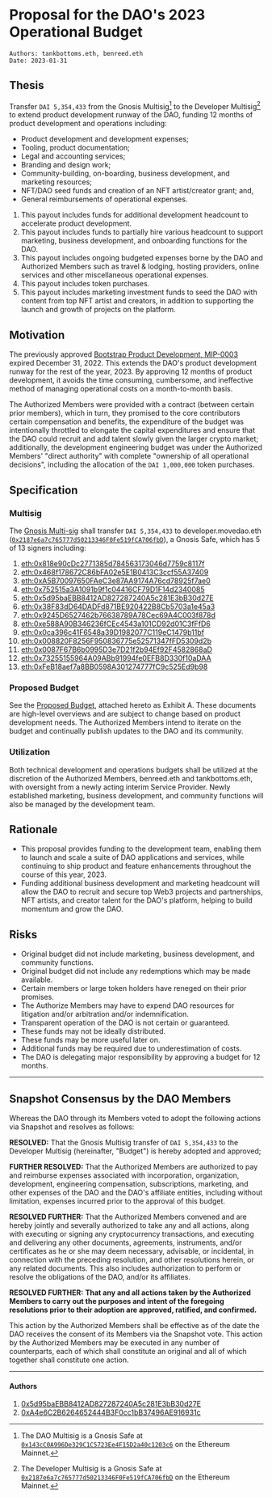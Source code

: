 # Proposal for the DAO's 2023 Operational Budget

```
Authors: tankbottoms.eth, benreed.eth
Date: 2023-01-31
```

## Thesis

Transfer `DAI 5,354,433` from the Gnosis Multisig[^1] to the Developer Multisig[^2] to extend product development runway of the DAO, funding 12 months of product development and operations including:

- Product development and development expenses;
- Tooling, product documentation;
- Legal and accounting services;
- Branding and design work;
- Community-building, on-boarding, business development, and marketing resources;
- NFT/DAO seed funds and creation of an NFT artist/creator grant; and,
- General reimbursements of operational expenses.

1. This payout includes funds for additional development headcount to accelerate product development.
2. This payout includes funds to partially hire various headcount to support marketing, business development, and onboarding functions for the DAO.
3. This payout includes ongoing budgeted expenses borne by the DAO and Authorized Members such as travel & lodging, hosting providers, online services and other miscellaneous operational expenses.
4. This payout includes token purchases.
5. This payout includes marketing investment funds to seed the DAO with content from top NFT artist and creators, in addition to supporting the launch and growth of projects on the platform.

## Motivation

The previously approved [Bootstrap Product Development, MIP-0003](https://move.xyz/daolabs/daos/move/proposals/mip-0003.md) expired December 31, 2022. This extends the DAO's product development runway for the rest of the year, 2023. By approving 12 months of product development, it avoids the time consuming, cumbersome, and ineffective method of managing operational costs on a month-to-month basis.

The Authorized Members were provided with a contract (between certain prior members), which in turn, they promised to the core contributors certain compensation and benefits, the expenditure of the budget was intentionally throttled to elongate the capital expenditures and ensure that the DAO could recruit and add talent slowly given the larger crypto market; additionally, the development engineering budget was under the Authorized Members' "direct authority" with complete "ownership of all operational decisions", including the allocation of the `DAI 1,000,000` token purchases.

## Specification

### Multisig

The [Gnosis Multi-sig](https://gnosis-safe.io/app/eth:0x143cC0A996De329C1C5723Ee4F15D2a40c1203c6/) shall transfer `DAI 5,354,433` to developer.movedao.eth ([`0x2187e6a7c765777d50213346F0Fe519fCA706fbD`](https://etherscan.io/address/0x2187e6a7c765777d50213346F0Fe519fCA706fbD)), a Gnosis Safe, which has 5 of 13 signers including:

1. [eth:0x818e90cDc2771385d784563173046d7759c8117f](https://etherscan.io/address/0x818e90cDc2771385d784563173046d7759c8117f)
2. [eth:0x468f178672C86bFA02e5E1B0413C3ccf55A37409](https://etherscan.io/address/0x468f178672C86bFA02e5E1B0413C3ccf55A37409)
3. [eth:0xA5B70097650FAeC3e87AA9174A76cd78925f7ae0](https://etherscan.io/address/0xA5B70097650FAeC3e87AA9174A76cd78925f7ae0)
4. [eth:0x752515a3A1091b9f1c04416CF79D1F14d2340085](https://etherscan.io/address/0x752515a3A1091b9f1c04416CF79D1F14d2340085)
5. [eth:0x5d95baEBB8412AD827287240A5c281E3bB30d27E](https://etherscan.io/address/0x5d95baEBB8412AD827287240A5c281E3bB30d27E)
6. [eth:0x38F83dD64DADFd871BE920422B8Cb5703a1e45a3](https://etherscan.io/address/0x38F83dD64DADFd871BE920422B8Cb5703a1e45a3)
7. [eth:0x9245D6527462b76638789A78Cec69A4C003f878d](https://etherscan.io/address/0x9245D6527462b76638789A78Cec69A4C003f878d)
8. [eth:0xe588A90B346236fCEc4543a101CD92d01C3fFfD6](https://etherscan.io/address/0xe588A90B346236fCEc4543a101CD92d01C3fFfD6)
9. [eth:0x0ca396c41F6548a39D1982077C119eC1479b11bf](https://etherscan.io/address/0x0ca396c41F6548a39D1982077C119eC1479b11bf)
10. [eth:0x008820F8256F950836775e52571347fFD5309d2b](https://etherscan.io/address/0x008820F8256F950836775e52571347fFD5309d2b)
11. [eth:0x0087F67B6b0995D3e7D21f2b94Ef92F4582868aD](https://etherscan.io/address/0x0087F67B6b0995D3e7D21f2b94Ef92F4582868aD)
12. [eth:0x73255155964A09ABb91994fe0EFB8D330f10aDAA](https://etherscan.io/address/0x73255155964A09ABb91994fe0EFB8D330f10aDAA)
13. [eth:0xFeB18aef7a8BB0598A301274777fC9c525Ed9b98](https://etherscan.io/address/0xFeB18aef7a8BB0598A301274777fC9c525Ed9b98)

### Proposed Budget

See the [Proposed Budget](https://cloudflare-ipfs.com/ipfs/QmbCHTPgrf1CA3qDXbdpFTChdgQgN96xKScsF9CMJpFJTZ), attached hereto as Exhibit A. These documents are high-level overviews and are subject to change based on product development needs. The Authorized Members intend to iterate on the budget and continually publish updates to the DAO and its community.

### Utilization

Both technical development and operations budgets shall be utilized at the discretion of the Authorized Members, benreed.eth and tankbottoms.eth, with oversight from a newly acting interim Service Provider. Newly established marketing, business development, and community functions will also be managed by the development team.

## Rationale

- This proposal provides funding to the development team, enabling them to launch and scale a suite of DAO applications and services, while continuing to ship product and feature enhancements throughout the course of this year, 2023.
- Funding additional business development and marketing headcount will allow the DAO to recruit and secure top Web3 projects and partnerships, NFT artists, and creator talent for the DAO's platform, helping to build momentum and grow the DAO.

## Risks

- Original budget did not include marketing, business development, and community functions.
- Original budget did not include any redemptions which may be made available.
- Certain members or large token holders have reneged on their prior promises.
- The Authorize Members may have to expend DAO resources for litigation and/or arbitration and/or indemnification.
- Transparent operation of the DAO is not certain or guaranteed.
- These funds may not be ideally distributed.
- These funds may be more useful later on.
- Additional funds may be required due to underestimation of costs.
- The DAO is delegating major responsibility by approving a budget for 12 months.

---

## Snapshot Consensus by the DAO Members

Whereas the DAO through its Members voted to adopt the following actions via Snapshot and resolves as follows:

**RESOLVED:** That the Gnosis Multisig transfer of `DAI 5,354,433` to the Developer Multisig (hereinafter, "Budget") is hereby adopted and approved;

**FURTHER RESOLVED:** That the Authorized Members are authorized to pay and reimburse expenses associated with incorporation, organization, development, engineering compensation, subscriptions, marketing, and other expenses of the DAO and the DAO's affiliate entities, including without limitation, expenses incurred prior to the approval of this budget.

**RESOLVED FURTHER:** That the Authorized Members convened and are hereby jointly and severally authorized to take any and all actions, along with executing or signing any cryptocurrency transactions, and executing and delivering any other documents, agreements, instruments, and/or certificates as he or she may deem necessary, advisable, or incidental, in connection with the preceding resolution, and other resolutions herein, or any related documents. This also includes authorization to perform or resolve the obligations of the DAO, and/or its affiliates.

**RESOLVED FURTHER:** **That any and all actions taken by the Authorized Members to carry out the purposes and intent of the foregoing resolutions prior to their adoption are approved, ratified, and confirmed.**

This action by the Authorized Members shall be effective as of the date the DAO receives the consent of its Members via the Snapshot vote. This action by the Authorized Members may be executed in any number of counterparts, each of which shall constitute an original and all of which together shall constitute one action.

---

#### Authors

1. [0x5d95baEBB8412AD827287240A5c281E3bB30d27E](https://etherscan.io/address/0x5d95baEBB8412AD827287240A5c281E3bB30d27E)
2. [0xA4e6C2B6264652444B3F0cc1bB37496AE916931c](https://etherscan.io/address/0xA4e6C2B6264652444B3F0cc1bB37496AE916931c)

[^1]: The DAO Multisig is a Gnosis Safe at [`0x143cC0A996De329C1C5723Ee4F15D2a40c1203c6`](https://etherscan.io/address/0x143cC0A996De329C1C5723Ee4F15D2a40c1203c6) on the Ethereum Mainnet.
[^2]: The Developer Multisig is a Gnosis Safe at [`0x2187e6a7c765777d50213346F0Fe519fCA706fbD`](https://etherscan.io/address/0x2187e6a7c765777d50213346F0Fe519fCA706fbD) on the Ethereum Mainnet.
